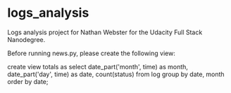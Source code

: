 # logs_analysis

Logs analysis project for Nathan Webster for the Udacity Full Stack Nanodegree.

Before running news.py, please create the following view:

create view totals as select date_part('month', time) as month, date_part('day', time) as date, count(status) from log group by date, month order by date;